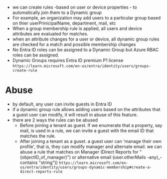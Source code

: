 - we can create rules -based on user or device properties - to automatically join them to a Dynamic group
- For example, an organization may add users to a particular group based on thier userPrinicipalName, department, mail, etc
- When a group membership rule is applied, all users and device attributes are evaluated for matches. 
- when an attribute changes for a user or device, all dynamic group rules are checked for a match and possible membership changes
- No Entra ID roles can be assigned to a Dynamic Group but Azure RBAC roles can be assigned. 
- Dynamic Groups requires Entra ID premium P1 license
`https://learn.microsoft.com/en-us/entra/identity/users/groups-create-rule`

# Abuse 
- by default, any user can invite guests in Entra ID
- if a dynamic group rule allows adding users based on the attributes that a guest user can modify, it will result in abuse of this feature. 
- there are 2 ways the rules can be abused
	- Before joining a tenant as guest. If we enumerate that a property, say mail, is used in a rule, we can invite a guest with the email ID that matches the rule. 
	- After joining a tenant as a guset. a guest user can 'manage their own profile', that is, they can modify manager and alternate email. we can abuse a rule that matches on Manager (Direct Reports for "{objectID_of_manager}") or alternative email (user.otherMails -any(_-contains "string"))
`https://learn.microsoft.com/en-us/entra/identity/users/groups-dynamic-membership#create-a-direct-reports-rule`

